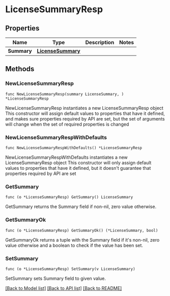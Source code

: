 # LicenseSummaryResp

## Properties

Name | Type | Description | Notes
------------ | ------------- | ------------- | -------------
**Summary** | [**LicenseSummary**](LicenseSummary.md) |  | 

## Methods

### NewLicenseSummaryResp

`func NewLicenseSummaryResp(summary LicenseSummary, ) *LicenseSummaryResp`

NewLicenseSummaryResp instantiates a new LicenseSummaryResp object
This constructor will assign default values to properties that have it defined,
and makes sure properties required by API are set, but the set of arguments
will change when the set of required properties is changed

### NewLicenseSummaryRespWithDefaults

`func NewLicenseSummaryRespWithDefaults() *LicenseSummaryResp`

NewLicenseSummaryRespWithDefaults instantiates a new LicenseSummaryResp object
This constructor will only assign default values to properties that have it defined,
but it doesn't guarantee that properties required by API are set

### GetSummary

`func (o *LicenseSummaryResp) GetSummary() LicenseSummary`

GetSummary returns the Summary field if non-nil, zero value otherwise.

### GetSummaryOk

`func (o *LicenseSummaryResp) GetSummaryOk() (*LicenseSummary, bool)`

GetSummaryOk returns a tuple with the Summary field if it's non-nil, zero value otherwise
and a boolean to check if the value has been set.

### SetSummary

`func (o *LicenseSummaryResp) SetSummary(v LicenseSummary)`

SetSummary sets Summary field to given value.



[[Back to Model list]](../README.md#documentation-for-models) [[Back to API list]](../README.md#documentation-for-api-endpoints) [[Back to README]](../README.md)


